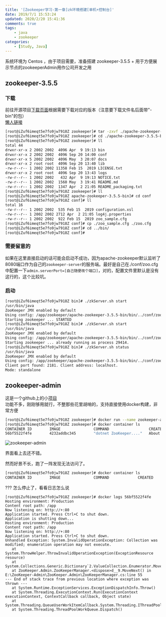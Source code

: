 ```yaml
---
title: '[Zookeeper学习-第一章]zk环境搭建[单机+控制台]'
date: 2019/7/1 15:53:24
updated: 2020/2/20 15:41:36
comments: true
tags: 
    - java
    - zookeeper
categories: 
    - [Study, Java]
---
```


系统环境为 Centos ，由于项目需要，准备搭建 zookeeper-3.5.5 + 用于方便展示节点的zookeeperAdmin用作公司开发之用
<!--more-->

## zookeeper-3.5.5

### 下载

前往开源项目[下载页面](http://zookeeper.apache.org/releases.html#download)根据需要下载对应的版本（注意要下载文件名后面带"-bin"的包）<br/>
[懒人链接](https://archive.apache.org/dist/zookeeper/)

```bash
[root@iZuf6imeqt5e7fo9jw7918Z zookeeper]# tar -zxvf ./apache-zookeeper-3.5.5-bin.tar.gz
[root@iZuf6imeqt5e7fo9jw7918Z zookeeper]# cd ./apache-zookeeper-3.5.5-bin.tar.gz
[root@iZuf6imeqt5e7fo9jw7918Z zookeeper]# ll
total 44
drwxr-xr-x 2 2002 2002  4096 Apr  9 19:13 bin
drwxr-xr-x 2 2002 2002  4096 Sep 20 14:00 conf
drwxr-xr-x 5 2002 2002  4096 May  3 20:07 docs
drwxr-xr-x 2 root root  4096 Sep 20 13:40 lib
-rw-r--r-- 1 2002 2002 11358 Feb 15  2019 LICENSE.txt
drwxr-xr-x 2 root root  4096 Sep 20 13:43 logs
-rw-r--r-- 1 2002 2002   432 Apr  9 19:13 NOTICE.txt
-rw-r--r-- 1 2002 2002  1560 May  3 19:41 README.md
-rw-r--r-- 1 2002 2002  1347 Apr  2 21:05 README_packaging.txt
[root@iZuf6imeqt5e7fo9jw7918Z zookeeper]# ll
[root@iZuf6imeqt5e7fo9jw7918Z apache-zookeeper-3.5.5-bin]# cd conf
[root@iZuf6imeqt5e7fo9jw7918Z conf]# ll
total 16
-rw-r--r-- 1 2002 2002  535 Feb 15  2019 configuration.xsl
-rw-r--r-- 1 2002 2002 2712 Apr  2 21:05 log4j.properties
-rw-r--r-- 1 2002 2002  922 Feb 15  2019 zoo_sample.cfg
[root@iZuf6imeqt5e7fo9jw7918Z conf]# cp ./zoo_sample.cfg ./zoo.cfg
[root@iZuf6imeqt5e7fo9jw7918Z conf]# cd ../bin/
[root@iZuf6imeqt5e7fo9jw7918Z conf]# 

```

### 需要留意的
如果在这里直接启动的话可能会启动不成功，因为apache-zookeeper默认监听了8080端口作为自己的`zookeeper-server`的服务端。最好是自己在./conf/zoo.cfg中配置一下`admin.serverPort=[自己随便改个端口]`，对的，配置文件里默认是没有这行的，这个比较坑。

### 启动
```bash
[root@iZuf6imeqt5e7fo9jw7918Z bin]# ./zkServer.sh start
/usr/bin/java
ZooKeeper JMX enabled by default
Using config: /app/zookeeper/apache-zookeeper-3.5.5-bin/bin/../conf/zoo.cfg
Starting zookeeper ... STARTED
[root@iZuf6imeqt5e7fo9jw7918Z bin]# ./zkServer.sh start
/usr/bin/java
ZooKeeper JMX enabled by default
Using config: /app/zookeeper/apache-zookeeper-3.5.5-bin/bin/../conf/zoo.cfg
Starting zookeeper ... already running as process 29414.
[root@iZuf6imeqt5e7fo9jw7918Z bin]# ./zkServer.sh status
/usr/bin/java
ZooKeeper JMX enabled by default
Using config: /app/zookeeper/apache-zookeeper-3.5.5-bin/bin/../conf/zoo.cfg
Client port found: 2181. Client address: localhost.
Mode: standalone
```



##  zookeeper-admin
这是一个github上的小[项目](https://github.com/Ahoo-Wang/ZooKeeper-Admin)<br/>
功能不多，刚刚够用就行，不整那些花里胡哨的，支持直接使用docker构建，非常方便

```bash
[root@iZuf6imeqt5e7fo9jw7918Z zookeeper]# docker run --name zookeeper-admin -p 80:2182 docker.io/ahoowang/zookeeper.admin
[root@iZuf6imeqt5e7fo9jw7918Z zookeeper]# docker container ls
CONTAINER ID        IMAGE               COMMAND                  CREATED             STATUS              PORTS                  NAMES
56bf5522f4fe        4232addbc345        "dotnet ZooKeeper...."   About an hour ago   Up 2 minutes        0.0.0.0:2182-&gt;80/tcp   zookeeper-admin

```
![zookeeper-admin](leanote://file/getImage?fileId=5d84827ce1488a763c000019)

界面看上去还不错。

然而好景不长，跑了一阵发现无法访问了。
```bash
[root@iZuf6imeqt5e7fo9jw7918Z zookeeper]# docker container ls
CONTAINER ID        IMAGE               COMMAND             CREATED             STATUS              PORTS               NAMES
```
??? 怎么停止了，看看日志怎么说
```
[root@iZuf6imeqt5e7fo9jw7918Z zookeeper]# docker logs 56bf5522f4fe
Hosting environment: Production
Content root path: /app
Now listening on: http://+:80
Application started. Press Ctrl+C to shut down.
Application is shutting down...
Hosting environment: Production
Content root path: /app
Now listening on: http://+:80
Application started. Press Ctrl+C to shut down.
Unhandled Exception: System.InvalidOperationException: Collection was modified; enumeration operation may not execute.
   at System.ThrowHelper.ThrowInvalidOperationException(ExceptionResource resource)
   at System.Collections.Generic.Dictionary`2.ValueCollection.Enumerator.MoveNext()
   at ZooKeeper.Admin.ZooKeeperManager.<dispose>d__9.MoveNext() in E:\ZooKeeper-Admin\ZooKeeper.Admin\ZooKeeperManager.cs:line 55
--- End of stack trace from previous location where exception was thrown ---
   at System.Runtime.ExceptionServices.ExceptionDispatchInfo.Throw()
   at System.Threading.ExecutionContext.Run(ExecutionContext executionContext, ContextCallback callback, Object state)
   at System.Threading.QueueUserWorkItemCallback.System.Threading.IThreadPoolWorkItem.ExecuteWorkItem()
   at System.Threading.ThreadPoolWorkQueue.Dispatch()

```



